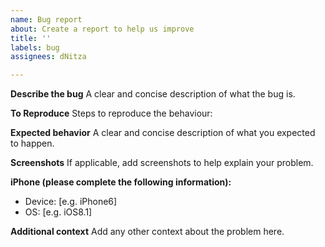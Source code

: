 ```yaml
---
name: Bug report
about: Create a report to help us improve
title: ''
labels: bug
assignees: dNitza

---
```


**Describe the bug**
A clear and concise description of what the bug is.

**To Reproduce**
Steps to reproduce the behaviour:

**Expected behavior**
A clear and concise description of what you expected to happen.

**Screenshots**
If applicable, add screenshots to help explain your problem.

**iPhone (please complete the following information):**
 - Device: [e.g. iPhone6]
 - OS: [e.g. iOS8.1]

**Additional context**
Add any other context about the problem here.
